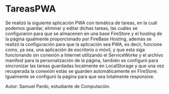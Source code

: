 # TareasPWA
Se realizó la siguiente aplicación PWA con temática de tareas, en la cuál podemos guardar, eliminar y editar dichas tareas, las cuáles se configuraron para que se almacenen en una base FireStore y el hosting de la página igualmente proporcionado por FireBase Hosting, además se realizó la configuración para que la aplicación sea PWA, es decir, funcione como, ya sea, una aplicación de escritorio o móvil, y que esta siga funcionando sin conexión a Internet utilizando el ServiceWorke y el archivo manifest para la personalización de la página, también se configuró para sincronizar las tareas guardadas localmente en LocalStorage y que una vez recuperada la conexión estás se guarden automáticamente en FireStore. Igualmente se configuró la página para que sea totalmente responsive.

Autor: Samuel Pardo, estudiante de Computación.
